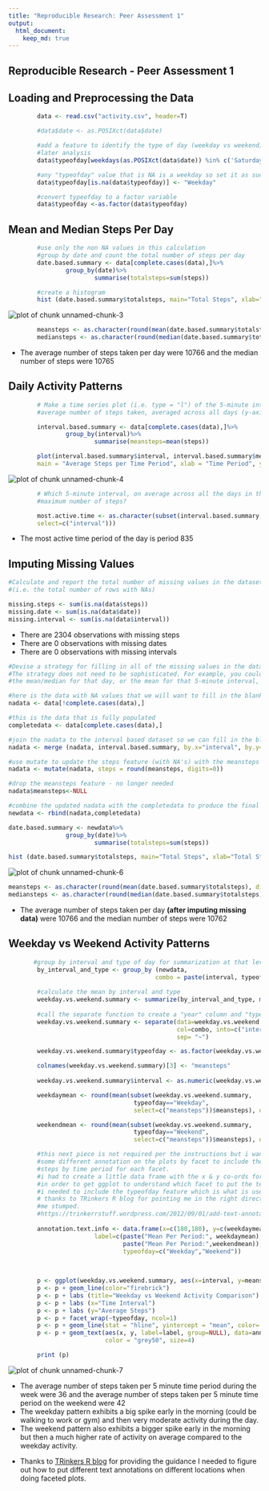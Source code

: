 ```yaml
---
title: "Reproducible Research: Peer Assessment 1"
output: 
  html_document:
    keep_md: true
---
```

## Reproducible Research - Peer Assessment 1  



## Loading and Preprocessing the Data  

```r
        data <- read.csv("activity.csv", header=T)

        #data$date <- as.POSIXct(data$date)

        #add a feature to identify the type of day (weekday vs weekend) to be used in some
        #later analysis
        data$typeofday[weekdays(as.POSIXct(data$date)) %in% c('Saturday','Sunday')] <- "Weekend"

        #any "typeofday" value that is NA is a weekday so set it as such below
        data$typeofday[is.na(data$typeofday)] <- "Weekday"

        #convert typeofday to a factor variable
        data$typeofday <-as.factor(data$typeofday)
```


## Mean and Median Steps Per Day  

```r
        #use only the non NA values in this calculation
        #group by date and count the total number of steps per day
        date.based.summary <- data[complete.cases(data),]%>%
                group_by(date)%>% 
                        summarise(totalsteps=sum(steps))

        #create a histogram
        hist (date.based.summary$totalsteps, main="Total Steps", xlab="Total Steps", col="blue")
```

![plot of chunk unnamed-chunk-3](figure/unnamed-chunk-3-1.png) 

```r
        meansteps <- as.character(round(mean(date.based.summary$totalsteps), digits=0))
        mediansteps <- as.character(round(median(date.based.summary$totalsteps), digits=0))
```

* The average number of steps taken per day were 10766 and the median number of steps were 10765


## Daily Activity Patterns  

```r
        # Make a time series plot (i.e. type = "l") of the 5-minute interval (x-axis) and the
        #average number of steps taken, averaged across all days (y-axis)

        interval.based.summary <- data[complete.cases(data),]%>%
                group_by(interval)%>% 
                        summarise(meansteps=mean(steps))

        plot(interval.based.summary$interval, interval.based.summary$meansteps, type = "l", 
        main = "Average Steps per Time Period", xlab = "Time Period", ylab = "Average Steps")
```

![plot of chunk unnamed-chunk-4](figure/unnamed-chunk-4-1.png) 

```r
        # Which 5-minute interval, on average across all the days in the dataset, contains the                
        #maximum number of steps?

        most.active.time <- as.character(subset(interval.based.summary, meansteps==max(meansteps), 
        select=c("interval")))
```

* The most active time period of the day is period 835  


## Imputing Missing Values  


```r
#Calculate and report the total number of missing values in the dataset 
#(i.e. the total number of rows with NAs)

missing.steps <- sum(is.na(data$steps))
missing.date <- sum(is.na(data$date))
missing.interval <- sum(is.na(data$interval))
```

* There are 2304 observations with missing steps
* There are 0 observations with missing dates
* There are 0 observations with missing intervals



```r
#Devise a strategy for filling in all of the missing values in the dataset. 
#The strategy does not need to be sophisticated. For example, you could use 
#the mean/median for that day, or the mean for that 5-minute interval, etc.

#here is the data with NA values that we will want to fill in the blanks for
nadata <- data[!complete.cases(data),]

#this is the data that is fully populated
completedata <- data[complete.cases(data),]

#join the nadata to the interval based dataset so we can fill in the blanks
nadata <- merge (nadata, interval.based.summary, by.x="interval", by.y="interval", all.x=FALSE, all.y=FALSE)

#use mutate to update the steps feature (with NA's) with the meansteps from the interval set
nadata <- mutate(nadata, steps = round(meansteps, digits=0))

#drop the meansteps feature - no longer needed
nadata$meansteps<-NULL

#combine the updated nadata with the completedata to produce the final dataset.
newdata <- rbind(nadata,completedata)

date.based.summary <- newdata%>%
                group_by(date)%>% 
                        summarise(totalsteps=sum(steps))

hist (date.based.summary$totalsteps, main="Total Steps", xlab="Total Steps", col="blue")
```

![plot of chunk unnamed-chunk-6](figure/unnamed-chunk-6-1.png) 

```r
meansteps <- as.character(round(mean(date.based.summary$totalsteps), digits=0))
mediansteps <- as.character(round(median(date.based.summary$totalsteps), digits=0))
```


* The average number of steps taken per day **(after imputing missing data)** were 10766 and the median number of steps were 10762  




## Weekday vs Weekend Activity Patterns  


```r
       #group by interval and type of day for summarization at that level
        by_interval_and_type <- group_by (newdata, 
                                         combo = paste(interval, typeofday, sep= "~"))
        
        #calculate the mean by interval and type
        weekday.vs.weekend.summary <- summarize(by_interval_and_type, mean(steps))
      
        #call the separate function to create a "year" column and "typeofday" column
        weekday.vs.weekend.summary <- separate(data=weekday.vs.weekend.summary, 
                                               col=combo, into=c("interval", "typeofday"), 
                                               sep= "~")

        weekday.vs.weekend.summary$typeofday <- as.factor(weekday.vs.weekend.summary$typeofday)

        colnames(weekday.vs.weekend.summary)[3] <- "meansteps"
        
        weekday.vs.weekend.summary$interval <- as.numeric(weekday.vs.weekend.summary$interval)

        weekdaymean <- round(mean(subset(weekday.vs.weekend.summary, 
                                   typeofday=="Weekday", 
                                   select=c("meansteps"))$meansteps), digits=0)

        weekendmean <- round(mean(subset(weekday.vs.weekend.summary, 
                                   typeofday=="Weekend", 
                                   select=c("meansteps"))$meansteps), digits=0)

        #this next piece is not required per the instructions but i wanted to show
        #some different annotation on the plots by facet to include the average
        #steps by time period for each facet.
        #i had to create a little data frame with the x & y co-ords for each plot.
        #in order to get ggplot to understand which facet to put the text on,
        #i needed to include the typeofday feature which is what is used for the facet
        # thanks to TRinkers R blog for pointing me in the right direction because it had 
        #me stumped.  
        #https://trinkerrstuff.wordpress.com/2012/09/01/add-text-annotations-to-ggplot2-faceted-plot/
        
        annotation.text.info <- data.frame(x=c(180,180), y=c(weekdaymean+8, weekendmean+8), 
                        label=c(paste("Mean Per Period:", weekdaymean),
                                paste("Mean Per Period:",weekendmean)), 
                                typeofday=c("Weekday","Weekend"))

     
   
        p <- ggplot(weekday.vs.weekend.summary, aes(x=interval, y=meansteps))
        p <- p + geom_line(color="firebrick")
        p <- p + labs (title="Weekday vs Weekend Activity Comparison")
        p <- p + labs (x="Time Interval")
        p <- p + labs (y="Average Steps")
        p <- p + facet_wrap(~typeofday, ncol=1)
        p <- p + geom_line(stat = "hline", yintercept = "mean", color='blue', linetype=2)
        p <- p + geom_text(aes(x, y, label=label, group=NULL), data=annotation.text.info, 
                           color = "grey50", size=4) 

        print (p)
```

![plot of chunk unnamed-chunk-7](figure/unnamed-chunk-7-1.png) 

* The average number of steps taken per 5 minute time period during the week were 36 and the average number of steps taken per 5 minute time period on the weekend were 42
* The weekday pattern exhibits a big spike early in the morning (could be walking to work or gym) and then very moderate activity during the day.
* The weekend pattern also exhibits a bigger spike early in the morning but then a much higher rate of activity on average compared to the weekday activity.  


- Thanks to [TRinkers R blog](https://trinkerrstuff.wordpress.com/2012/09/01/add-text-annotations-to-ggplot2-faceted-plot/) for providing the guidance I needed to figure out how to put different text annotations on different locations when doing faceted plots.
